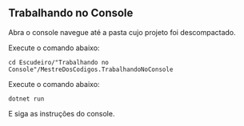 ## Trabalhando no Console

Abra o console navegue até a pasta cujo projeto foi descompactado.

Execute o comando abaixo:
```
cd Escudeiro/"Trabalhando no Console"/MestreDosCodigos.TrabalhandoNoConsole
```

Execute o comando abaixo:
```
dotnet run
```

E siga as instruções do console.
